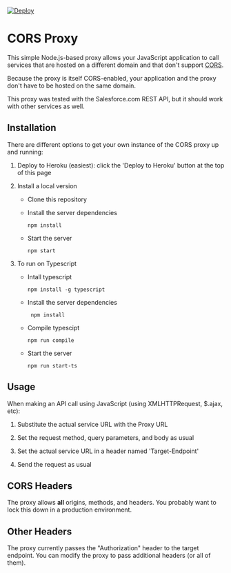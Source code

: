 [![Deploy](https://www.herokucdn.com/deploy/button.png)](https://heroku.com/deploy)

# CORS Proxy

This simple Node.js-based proxy allows your JavaScript application to call services that are hosted on a different domain and that don't support [CORS](http://en.wikipedia.org/wiki/Cross-origin_resource_sharing). 

Because the proxy is itself CORS-enabled, your application and the proxy don't have to be hosted on the same 
domain.

This proxy was tested with the Salesforce.com REST API, but it should work with other services as well.

## Installation

There are different options to get your own instance of the CORS proxy up and running:

1. Deploy to Heroku (easiest): click the 'Deploy to Heroku' button at the top of this page

1. Install a local version
    - Clone this repository
    - Install the server dependencies
    
        ```
        npm install
        ```
    
    - Start the server
         
         ```
         npm start
         ```
2. To run on Typescript
     - Intall typescript
        ```
        npm install -g typescript
        ```
     - Install the server dependencies
       ```
        npm install
        ```
     - Compile typescipt 
        ```
        npm run compile
        ```
     - Start the server
        ```
        npm run start-ts
        ```
          
## Usage

When making an API call using JavaScript (using XMLHTTPRequest, $.ajax, etc):

1. Substitute the actual service URL with the Proxy URL 

1. Set the request method, query parameters, and body as usual

1. Set the actual service URL in a header named 'Target-Endpoint'

1. Send the request as usual


## CORS Headers

The proxy allows **all** origins, methods, and headers. You probably want to lock this down in a production 
environment.


## Other Headers

The proxy currently passes the "Authorization" header to the target endpoint. You can modify the proxy to pass
 additional headers (or all of them).
 

